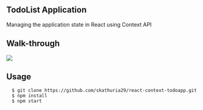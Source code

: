 ## TodoList Application

Managing the application state in React using Context API


## Walk-through
<img src="https://github.com/skathuria29/react-context-todoapp/blob/master/todo-context-api.gif">

## Usage
```
  $ git clone https://github.com/skathuria29/react-context-todoapp.git
  $ npm install
  $ npm start
 ```
